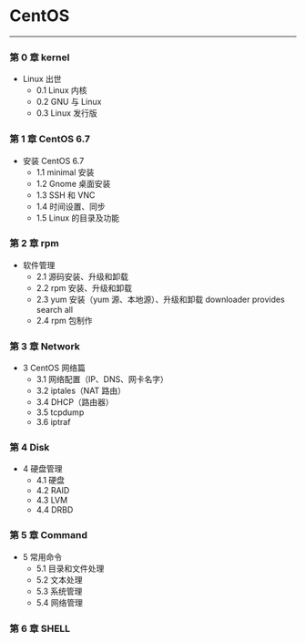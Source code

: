 
# CentOS #

-----------------------------------

### 第 0 章 kernel ###

*  Linux 出世
   * 0.1 Linux 内核
   * 0.2 GNU 与 Linux
   * 0.3 Linux 发行版


### 第 1 章 CentOS 6.7 ###

* 安装 CentOS 6.7
  * 1.1 minimal 安装
  * 1.2 Gnome 桌面安装
  * 1.3 SSH 和 VNC
  * 1.4 时间设置、同步
  * 1.5 Linux 的目录及功能

### 第 2 章 rpm ###

* 软件管理
  * 2.1 源码安装、升级和卸载
  * 2.2 rpm 安装、升级和卸载
  * 2.3 yum 安装（yum 源、本地源）、升级和卸载 downloader provides search all
  * 2.4 rpm 包制作

### 第 3 章 Network ###

* 3 CentOS 网络篇
  * 3.1 网络配置（IP、DNS、网卡名字）
  * 3.2 iptales（NAT 路由）
  * 3.4 DHCP（路由器）
  * 3.5 tcpdump
  * 3.6 iptraf

### 第 4 Disk ###

* 4 硬盘管理
  * 4.1 硬盘
  * 4.2 RAID
  * 4.3 LVM
  * 4.4 DRBD

### 第 5 章 Command ###

* 5 常用命令
  * 5.1 目录和文件处理
  * 5.2 文本处理
  * 5.3 系统管理
  * 5.4 网络管理

### 第 6 章 SHELL ###


















